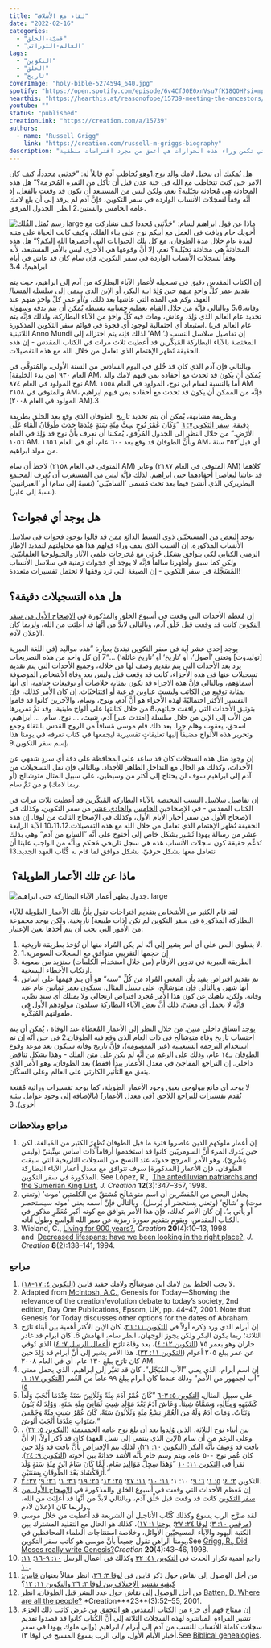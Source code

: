 ```yaml
---
title: "لقاء مع الأسلاف"
date: "2022-02-16"
categories:
  - "قضيّة-الخلق"
  - "العالم-التوراتي"
tags:
  - "التكوين"
  - "الخلق"
  - "تاريخ"
coverImage: "holy-bible-5274594_640.jpg"
spotify: "https://open.spotify.com/episode/6v4CfJ0E0xnVsu7fK18QOH?si=mpvgunNgQyOsfnrbc2-ERg"
hearthis: "https://hearthis.at/reasonofope/15739-meeting-the-ancestors/"
youtube: ""
status: "published"
creationLink: "https://creation.com/a/15739"
authors:
  - name: "Russell Grigg"
    link: "https://creation.com/russell-m-griggs-biography"
description: "ما هو الحوار الذي قد يجري بين لامك والد نوح وبين آدم؟ أو ما هو الحوار الذي قد يجري بين ابراهيم وبين سام ابن نوح؟ حوارات تخيليّة ولكن الحقيقة التي تكمن وراء هذه الحوارات هي أعمق من مجرد افتراضات منطقية. "
---
```


هل يُمكنك أن تتخيل لامك والد نوح،1وهو يُخاطب آدم قائلاً له: ”حَدثني مجدداً، كيف كان الامر حين كنت تتخاطب مع الله في جنة عدن قبل أن تأكل من الثمرة المُحرمة؟“ هل هذه المحادثة هي مُحادثة تخيّلية؟ نعم، ولكن ليس من المستبعد أن تكون قد وقعت بالفعل، إذ أنَّه وفقاً لسجلات الأنساب الواردة في سفر التكوين، فإنَّ آدم لم يرقد إلى أن بلغ لامك عامه الخامس والستين.2 انظر  الجدول المرفق.

![رسم يُمثل الفُلك large](126ancestors-ark.jpg)
ماذا عن قول ابراهيم لسام: ”حَدِّثني مُجددا كيف تشاركت مع أخويك حام ويافث في العمل مع أبيكم نوح على بناء الفلك، وكيف كانت الحياة على متنه لمدة عامٍ خلال مدة الطوفان، مع كل تلك الحيوانات التي أحضرها الله إليكم؟“ هل هذه المحادثة هي محادثة تخيّلية؟ نعم، إلا أنَّ وقوعها هي الأُخرى ليس بالأمر المستبعد، لأنه وفقاً لسجلات الأنساب الواردة في سفر التكوين، فإن سام كان قد عاش في أيام ابراهيم!، 3،4

إن الكتاب المقدس دقيق في تسجيله لأعمار الآباء البطاركة من آدم إلى ابراهيم، حيث يتم تقديم عمر كلِّ واحدٍ منهم حين وُلِدَ ابنه البكر، أو الإبن الذي ينتمي إلى سلسلة المسيا/العهد، وكم هي المدة التي عاشها بعد ذلك، و/أو عمر كلّ واحدٍ منهم عند وفاته.5،6 وبالتالي فإنَّه من خلال القيام بعملية حسابية بسيطة يُمكن أن يتم بدقة وسهولة تحديد عام العالم الذي وُلِدَ، وعاش، ومات فيه كُلِّ واحدٍ من الآباء البطاركة، ولذلك فإنَّه يتم استبعاد أي احتمالية لوجود أي فجوة في قوائم سفر التكوين المذكورة. (عام العالم في اللاتينية Anno Mundi لذلك فإنه يتم اختزاله إلى ’AM ‘.) إن تفاصيل سلاسل النسب المختصة بالآباء البطاركة المُبكّرين قد أعطيت ثلاث مرات في الكتاب المقدس - إن هذه الحقيقة تُظهر الإهتمام الذي تعامل من خلال الله مع هذه التفصيلات.

وبالتالي فإن آدم الذي كان قد خُلق في اليوم السادس من السنة الأولى، والمُتوفَّى في العام ٩٣٠ \[من بدء الخليقة\] AM، يُمكن أن يكون قد تحدث مع أحفاده بمن فيهم لامك والد نوح المولود في العام ٨٧٤ AM. أما بالنسبة لسام ابن نوح، المولود في العام ١٥٥٨ AM والمتوفى في ٢١٥٨ AM، فإنَّه من الممكن أن يكون قد تحدث مع أحفاده بمن فيهم ابراهيم (المولود في العام ٢٠٠٨ AM).3

وبطريقة مشابهة، يُمكن أن يتم تحديد تاريخ الطوفان الذي وقع بعد الخلق بطريقة دقيقة. [سفر التكوين٧: ٦](https://my.bible.com/bible/101/GEN.7.6) ”وَكَانَ عُمْرُ نُوحٍ سِتَّ مِئَةِ سَنَةٍ عِنْدَمَا حَدَثَ طُوفَانُ الْمَاءِ عَلَى الأَرْضِ.“ من خلال النظر إلى الجدول المُرفق، يُمكننا أن نعرف بأنَّ نوح قد وُلِدَ في العام ١٠٥٦ AM، وبأنَّ الطوفان قد وقع بعد ٦٠٠ عام، أي في العام ١٦٥٦ AM، أي قبل ٣٥٢ سنة من مولد ابراهيم.

لاحظ أن سام (المتوفى في العام ٢١٥٨ AM) وعابر (المتوفى في العام ٢١٨٧ AM) كلاهما قد عاشا ليعاصرا أحفادهما حتى ابراهيم. لذلك فإنَّه ليس من المستغرب أن يُعرف المجتمع البطريركي الذي أُنشئ فيما بعد تحت مُسمى ’الساميّين‘ (نسبةً إلى سام) أو ’العبرانيين‘ (نسبةً إلى عابر).

##  هل يوجد أي فجوات؟

يوجد البعض من المسيحيّين ذوي السيط الذائع ممن قد قالوا بوجود فجوات في سلاسل الأنساب المذكورة. إن السبب الذي يقف وراء قولهم هذا هو محاولتهم لتمديد الإطار الزمني الكتابي لكي يتوافق بشكل جُزئي مع مُخرجات علمي الآثار والجيولوجيا العلمانيّين. ولكن كما سبق وأظهرنا سالفاً فإنَّه لا يوجد أي فجوات زمنية في سلاسل الأنساب المُسَجَّلة في سفر التكوين - إن الصيغة التي ترد وفقها لا تحتمل تفسيرات متعددة!

## هل هذه التسجيلات دقيقة؟

إن مُعظم الأحداث التي وقعت في أسبوع الخلق والمذكورة في [الإصحاح الأول من سفر التكوين](https://my.bible.com/bible/101/GEN.1) كانت قد وقعت قبل خَلْق آدم، وبالتالي لابدَّ من أنَّها قد أُعلِنَت من الله، ولربما كان الإعلان لآدم.

يوجد إحدى عشر آية في سفر التكوين تبتدئ بعبارة ”هذه مواليد (في اللغة العبرية \[توليدوث\] وتعني ’أصول‘، أو ’تاريخ‘ أو ’تاريخ عائلة‘) …“7 إن كل واحد من هذه التصريحات يرد بعد الأحداث التي يتم تقديم وصف لها من خلاله، وجميع الأحداث التي يتم تقديم تسجيلات عنها في هذه الأجزاء، كانت قد وقعت قبل وليس بعد وفاة الأشخاص الموصوفة أسماؤهم، وبالتالي فإنَّ هذه الاجزاء قد تكون بمثابة خلاصات أو توقيعات ختامية، أي أنها بمثابة توقيع من الكاتب وليست عناوين فرعية أو افتتاحيّات. إن كان الأمر كذلك، فإن التفسير الأكثر احتماليّةً لهذه الأجزاء هو أنَّ آدم، ونوح، وسام، والآخرين كانوا قد قاموا بتوثيق الأحداث التي رافقت حياتهم،8 من خلال كتابتها على ألواح طينية، وقد تمَّ تمريرها من الأب إلى الإبن من خلال سلسلة \[امتدت عبر\] آدم، شيث، … نوح، سام، … ابراهيم، اسحق، يعقوب وهلم جرا. بعد ذلك قام موسى مُساقاً من الروح القدس بانتقاء وجمع وتحرير هذه الألواح مضيفاً إليها تعليقاتٍ تفسيرية ليجمعها في كتاب نعرفه في يومنا هذا بإسم سفر التكوين.9

إن وجود مثل هذه السجلات كان قد ساعد على المحافظة على دقة أي سردٍ شفهي عن الأحداث، وكذلك هو الحال مع التداخل الظاهر للأجداد. وبالتالي فإن نقل التسجيلات من آدم إلى ابراهيم سوف لن يحتاج إلى أكثر من وسيطين، على سبيل المثال متوشالح (أو ربما لامك) و من ثمَّ سام.

إن تفاصيل سلاسل النسب المختصة بالآباء البطاركة المُبكّرين قد أعطيت ثلاث مرات في الكتاب المقدس - في الإصحاحين [الخامس](https://my.bible.com/bible/101/GEN.5) [والحادي عشر](https://my.bible.com/bible/101/GEN.11) من سفر التكوين، وكذلك في الإصحاح الأول من سفر أخبار الأيام الأول، وكذلك في الإصحاح الثالث من لوقا. إن هذه الحقيقة تُظهر الإهتمام الذي تعامل من خلال الله مع هذه التفصيلات.10،11،12 الآية الرابعة عشر من رسالة يهوذا تُشير بشكل خاص إلى أخنوخ على أنَّه ”السابع من آدم“ وهي بذلك تُدَعِّم حقيقة كون سجلات الأنساب هذه هي سجل تاريخي مُحكم وبأنَّه من الواجب علينا أن نتعامل معها بشكل حرفيّ، بشكل موافق لما قام به كُتَّاب العهد الجديد.13

##  ماذا عن تلك الأعمار الطويلة؟

![جدول يظهر أعمار الآباء البطاركة  حتى ابراهيم. large](126-ancestors_graph_re-aligned_Arabic_edition.jpg)

لقد قام الكثير من الأشخاص بتقديم اقتراحات تقول بأنَّ تلك الأعمار الطويلة للآباء البطاركة المذكورة في سفر التكوين لم تكن \[ذات طبيعة\] تاريخية. ولكن يوجد مجموعة من الأمور التي يجب أن يتم أخذها بعين الإعتبار:

1. لا ينطوي النص على أي أمر يشير إلى أنَّه لم يكن المُراد منها أن تُؤخذ بطريقة تاريخية.
2. إن حجمها التقريبي متوافق مع السجلات السومرية.1
3. الطريقة العبرية في تدوين الأرقام (من خلال استخدام الكلمات) ستزيد من صعوبة ارتكاب الأخطاء النسخية.
4. تم تقديم افتراض يفيد بأن المعنى المُراد من كُلِّ ”سنة“ هو أن يتم فهمها على أساس أنها شهر. وبالتالي فإن متوشالَح، على سبيل المثال، سيكون بعمر ثمانين عام عند وفاته. ولكن، ناهيك عن كون هذا الأمر مُجرد افتراض ارتجالي ولا يمتلك أي سند نصِّي، فإنَّه لا يحمل أي معنىً، ذلك أنَّ بعض الآباء البطاركة سيلدون مولودهم الأول في طفولتهم المُبَكِّرة.

يوجد اتساق داخلي متين. من خلال النظر إلى الأعمار المُعطاة عند الوفاة ، يُمكن أن يتم احتساب تاريخ وفاة متوشالَح في ذات العام الذي وقع فيه الطوفان.2 في حين أنّه إن تم استخدام الترجمة السبعينية (غير المعصومة)، فإنَّ تاريخ وفاته سيكون بعد موعد وقوع الطوفان بـ١٤ عام، وذلك على الرغم من أنَّه لم يكن على متن الفلك - وهذا يشكل تناقض داخلي. إن التراجع المفاجئ في معدل الأعمار يبدأ (فقط) بعد الطوفان، وهو الأمر الذي يتفق مع التأثير الكارثي على العالم وعلى السكّان.

لا يوجد أي مانع بيولوجي يعيق وجود الأعمار الطويلة، كما يوجد تفسيرات وراثية مُقنعة تُقدم تفسيرات للتراجع اللاحق \[في معدل الأعمار\] (بالإضافة إلى وجود عوامل بيئية أُخرى). 3

### مراجع وملاحظات

1.  إن أعمار ملوكهم الذين عاصروا فترة ما قبل الطوفان تُظهِرَ الكثير من المُبالغة. لكن حين يُدرك المرء أنَّ السومريّين كانوا قد استخدموا أرقاماً ذات أساس سِتِّينيّ (وليس عِشْرِيّ)، وهو الأمر المرجح حدوثه عند النسخ من السجلات التاريخية التي سبقت الطوفان، فإن الأعمار \[المذكورة\] سوف تتوافق مع معدل أعمار الآباء البطاركة المذكورة في سفر التكوين. See López, R.,  [The antediluvian patriarchs and the Sumerian King List](https://creation.com/the-antediluvian-patriarchs-and-the-sumerian-king-list), *J. Creation* **12**(3):347–357, 1998.
2.  يجادل البعض من المُفسّرين أن اسم متوشالَح مُشتقّ من الكلمتين ’موث‘ (وتعني موت) و ’شالَح‘ (وتعني يستحضر أو يُرسل)، وبالتالي فإنَّ اسمه يعني ’موته سيستحضر أو يأتي بـ‘. إن كان الأمر كذلك، فإن هذا الأمر يتوافق مع كونه أكبر مُعَمِّرٍ مذكور في الكتاب المقدس، ويقوم بتقديم صورة رمزية عن صبر الله الواسع وطول أناته.
3.  Wieland, C., [Living for 900 years?](https://creation.com/living-for-900-years), *Creation* **20**(4):10–13, 1998 and  [Decreased lifespans: have we been looking in the right place?,](https://creation.com/decreased-lifespans-have-we-been-looking-in-the-right-place) *J. Creation* **8**(2):138–141, 1994.

### مراجع

1. لا يجب الخلط بين لامك ابن متوشالَح ولامك حفيد قايين ([التكوين ٤: ١٧-١٨](https://my.bible.com/bible/101/GEN.4.17-18)).
2. Adapted from [McIntosh, A.C.](https://creation.com/andy-mcintosh), Genesis for Today—Showing the relevance of the creation/evolution debate to today’s society, 2nd edition, Day One Publications, Epsom, UK, pp. 44–47, 2001. Note that Genesis for Today discusses other options for the dates of Abraham.
3. إن أبرام الذي ورد ذِكره أولاً في [التكوين ١١: ٢٦](https://my.bible.com/bible/101/GEN.11.26)، كان الإبن الأكثر أهمية بين أبناء تارَح الثلاثة؛ ربما يكون البكر ولكن يجوز الوجهان، انظر سام، الهامش 6. كان ابرام قد غادر حاران وهو بعمر ٧٥ ([التكوين ١٢: ٤](https://my.bible.com/bible/101/GEN.12.4))، بعد وفاة تارَح ([أعمال الرسل ٧: ٤](https://my.bible.com/bible/101/ACT.7.4)) الذي تُوفي عن عمر يبلغ ٢٠٥ أعوام ([التكوين ١١: ٣٢](https://my.bible.com/bible/101/GEN.11.32)). هذا الأمر يشير إلى أنَّ أبرام قد وُلِدَ حين كان تارَح يبلغ ١٣٠ عام. أي في العام ٢٠٠٨ AM.
4. إن اسم أبرام، الذي يعني ”الأب المُبَجَّل“، كان قد تغيَّر إلى ابراهيم، الذي يحمل معنى ”أب لجمهور من الأمم“ وذلك عندما كان أبرام يبلغ ٩٩ عاماً من العُمر ([التكوين ١٧: ١، ٥](https://my.bible.com/bible/101/GEN.17.1-5))
5. على سبيل المثال، [التكوين ٥: ٣-٦](https://my.bible.com/bible/101/GEN.5.3-6) ”كَانَ عُمْرُ آدَمَ مِئَةً وَثَلَاثِينَ سَنَةً عِنْدَمَا أَنْجَبَ وَلَداً كَشَبَهِهِ وَمِثَالِهِ، وَسَمَّاهُ شِيثاً. وَعَاشَ آدَمُ بَعْدَ مَوْلِدِ شِيثٍ ثَمَانِيَ مِئَةِ سَنَةٍ، وَوُلِدَ لَهُ بَنُونَ وَبَنَاتٌ. وَمَاتَ آدَمُ وَلَهُ مِنَ الْعُمْرِ تِسْعُ مِئَةٍ وَثَلَاثُونَ سَنَةً. كَانَ عُمْرُ شِيثٍ مِئَةً وَخَمْسَ سَنَوَاتٍ عِنْدَمَا أَنْجَبَ أَنُوشَ.“
6. بين أبناء نوح الثلاثة، الذين وُلِدوا بعد أن بلغ نوح عامه الخمسمئة ([التكوين ٥: ٣٢](https://my.bible.com/bible/101/GEN.5.22)) ، وعلى الرغم من أن سام (الإبن الذي ينتمي إلى نسل العهد) كان قد ذُكر أولاً، إلا أنَّ يافث قد وُصِفَ بأنَّه البكر ([التكوين ١٠: ٢١](https://my.bible.com/bible/101/GEN.10.21))، لذلك يتم الإفتراض بأنَّ يافث قد وُلِدَ حين كان عُمر نوح ٥٠٠ عام، ويتم وسم حام بأنَّه الأشد حداثةً بين أُخوته ([التكوين ٩: ٢٤](https://my.bible.com/bible/101/GEN.9.24)). نقرأ في [التكوين ١١: ١٠](https://my.bible.com/bible/101/GEN.11.10) ”وَهَذَا سِجِلُّ مَوَالِيدِ سَامٍ. لَمَّا كَانَ سَامٌ ابْنَ مِئَةِ سَنَةٍ وَلَدَ أَرْفَكْشَادَ بَعْدَ الطُّوفَانِ بِسَنَتَيْنِ.“
7. التكوين [٢: ٤](https://my.bible.com/bible/101/GEN.2.4)؛ [٥: ١](https://my.bible.com/bible/101/GEN.1.5)؛ [٦: ٩](https://my.bible.com/bible/101/GEN.6.9)؛ ١٠: ١؛ [١١: ١٠](https://my.bible.com/bible/101/GEN.11.10)؛ [١١: ٢٧](https://my.bible.com/bible/101/GEN.11.27)؛ [٢٥: ١٢](https://my.bible.com/bible/101/GEN.25.12)؛ [٢٥: ١٩](https://my.bible.com/bible/101/GEN.25.19)؛ [٣٦: ١](https://my.bible.com/bible/101/GEN.36.1)؛ [٣٦: ٩](https://my.bible.com/bible/101/GEN.9.36)؛ [٣٧: ٢](https://my.bible.com/bible/101/GEN.2.37).
8. إن مُعظم الأحداث التي وقعت في أسبوع الخلق والمذكورة في [الإصحاح الأول من سفر التكوين](https://my.bible.com/bible/101/GEN.1) كانت قد وقعت قبل خَلْق آدم، وبالتالي لابدَّ من أنَّها قد أُعلِنَت من الله، ولربما كان الإعلان لآدم.
9. لقد صرَّح الرب يسوع وكذلك كُتَّاب الأناجيل أن الشريعة قد أُعطيت من خلال موسى ([مرقس ١٠: ٣](https://my.bible.com/bible/101/MRK.10.3)؛ [لوقا ٢٤: ٢٧](https://my.bible.com/bible/101/LUK.24.27)؛ [يوحنا ١: ١٧](https://my.bible.com/bible/101/JHN.1.17))، كذلك هو الحال مع التقليد المشترك بين الكتبة اليهود والآباء المسيحيّين الأوائل، وخلاصة استنتاجات العلماء المحافظين في يومنا الراهن تقول جميعاً بأنَّ موسى هو كاتب سفر التكوين.See [Grigg, R., Did Moses really write Genesis?](https://creation.com/did-moses-really-write-genesis)*Creation* **20**(4):43–46, 1998.
10. راجع أهمية تكرار الحدث في [التكوين ٤١: ٣٢](https://my.bible.com/bible/101/GEN.41.32) وكذلك في أعمال الرسل [١٠: ٩-١٦](https://my.bible.com/bible/101/ACT.10.9-16)؛ [١١: ١٠](https://my.bible.com/bible/101/ACT.10.11).
11. من أجل الوصول إلى نقاش حول ذِكر قايين في [لوقا ٣: ٣٦](https://my.bible.com/bible/101/LUK.3.36)، انظر مقالاً بعنوان [قايين: كيفية تفسير الإختلاف بين لوقا ٣: ٣٦ و](https://creation.com/cainan-can-you-explain-the-difference-between-luke-336-and-genesis-1112)[التكوين ١١: ١٢](https://my.bible.com/bible/101/GEN.11.12)؟
12. من أجل الوصول إلى نقاش حول عدد البشر قبل الطوفان، انظر [Batten, D. Where are all the people?](https://creation.com/dr-don-batten-cv) \*Creation**\*23**(3):52–55, 2001.
13. إن مفتاح فهم أي جزء من الكتاب المقدس هو التحقق من غرض كاتب ذلك الجزء. تشير القراءة المباشرة لهذه السجلات الثلاثة إلى أنَّ الكُتاب كانوا قد قصدوا تقديم سجلات كاملة للأنساب للنسب من آدم إلى أبرام / ابراهيم (وإلى ملوك يهوذا في سفر أخبار الأيام الأول، وإلى الرب يسوع المسيح في لوقا ٣).See [Biblical genealogies](https://creation.com/biblical-chronogenealogies).
